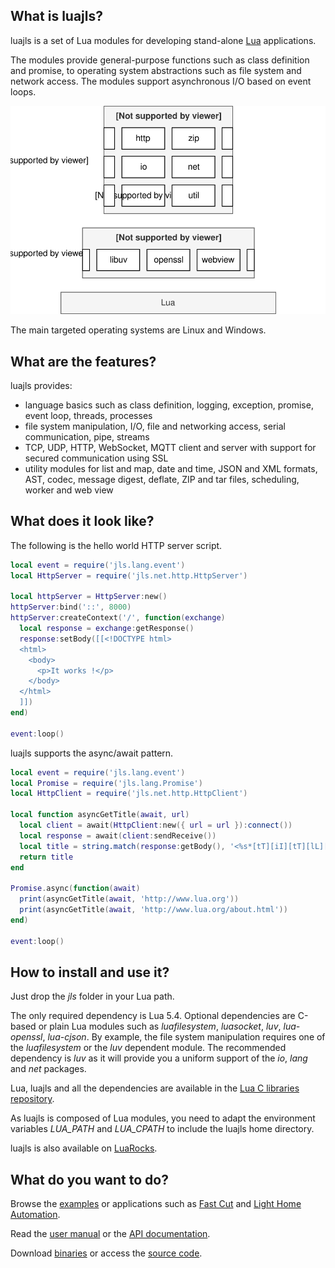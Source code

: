 ## What is luajls?

luajls is a set of Lua modules for developing stand-alone [Lua](https://www.lua.org/) applications.

The modules provide general-purpose functions such as class definition and promise, to operating system abstractions such as file system and network access.
The modules support asynchronous I/O based on event loops.

<img src="./luajls.svg" alt="luajls stands on the shoulders of giants">

The main targeted operating systems are Linux and Windows.

## What are the features?

luajls provides:
* language basics such as class definition, logging, exception, promise, event loop, threads, processes
* file system manipulation, I/O, file and networking access, serial communication, pipe, streams
* TCP, UDP, HTTP, WebSocket, MQTT client and server with support for secured communication using SSL
* utility modules for list and map, date and time, JSON and XML formats, AST, codec, message digest, deflate, ZIP and tar files, scheduling, worker and web view

## What does it look like?

The following is the hello world HTTP server script.

```lua
local event = require('jls.lang.event')
local HttpServer = require('jls.net.http.HttpServer')

local httpServer = HttpServer:new()
httpServer:bind('::', 8000)
httpServer:createContext('/', function(exchange)
  local response = exchange:getResponse()
  response:setBody([[<!DOCTYPE html>
  <html>
    <body>
      <p>It works !</p>
    </body>
  </html>
  ]])
end)

event:loop()
```

luajls supports the async/await pattern.

```lua
local event = require('jls.lang.event')
local Promise = require('jls.lang.Promise')
local HttpClient = require('jls.net.http.HttpClient')

local function asyncGetTitle(await, url)
  local client = await(HttpClient:new({ url = url }):connect())
  local response = await(client:sendReceive())
  local title = string.match(response:getBody(), '<%s*[tT][iI][tT][lL][eE]%s*>%s*([^<]*)%s*<%s*/%s*[tT][iI][tT][lL][eE]%s*>')
  return title
end

Promise.async(function(await)
  print(asyncGetTitle(await, 'http://www.lua.org'))
  print(asyncGetTitle(await, 'http://www.lua.org/about.html'))
end)

event:loop()
```

## How to install and use it?

Just drop the *jls* folder in your Lua path.

The only required dependency is Lua 5.4.
Optional dependencies are C-based or plain Lua modules such as *luafilesystem*, *luasocket*, *luv*, *lua-openssl*, *lua-cjson*.
By example, the file system manipulation requires one of the *luafilesystem* or the *luv* dependent module.
The recommended dependency is *luv* as it will provide you a uniform support of the *io*, *lang* and *net* packages.

Lua, luajls and all the dependencies are available in the [Lua C libraries repository](https://github.com/javalikescript/luaclibs).

As luajls is composed of Lua modules, you need to adapt the environment variables *LUA_PATH* and *LUA_CPATH* to include the luajls home directory.

luajls is also available on [LuaRocks](https://luarocks.org/modules/javalikescript/luajls).


## What do you want to do?

Browse the [examples](https://github.com/javalikescript/luajls/tree/master/examples)
or applications such as [Fast Cut](https://github.com/javalikescript/fcut) and [Light Home Automation](https://github.com/javalikescript/lha).

Read the [user manual](https://github.com/javalikescript/luajls/blob/master/doc_topics/manual.md) or the [API documentation](https://javalikescript.github.io/luajls/).

Download [binaries](https://github.com/javalikescript/luajls/releases/latest "Windows 64bits, Linux 64bits, WD MyCloud (Gen1, Sequoia), Raspberry Pi (3 Model B+)") or access the [source code](https://github.com/javalikescript/luajls).
